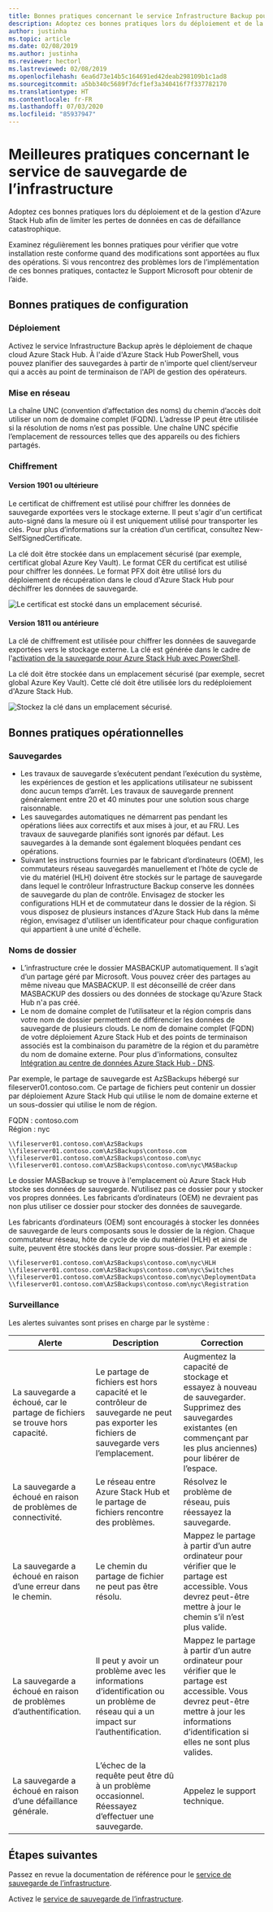 ```yaml
---
title: Bonnes pratiques concernant le service Infrastructure Backup pour Azure Stack Hub
description: Adoptez ces bonnes pratiques lors du déploiement et de la gestion d'Azure Stack Hub afin de limiter les pertes de données en cas de défaillance catastrophique.
author: justinha
ms.topic: article
ms.date: 02/08/2019
ms.author: justinha
ms.reviewer: hectorl
ms.lastreviewed: 02/08/2019
ms.openlocfilehash: 6ea6d73e14b5c164691ed42deab298109b1c1ad8
ms.sourcegitcommit: a5bb340c5689f7dcf1ef3a340416f7f337782170
ms.translationtype: HT
ms.contentlocale: fr-FR
ms.lasthandoff: 07/03/2020
ms.locfileid: "85937947"
---
```

# <a name="infrastructure-backup-service-best-practices"></a>Meilleures pratiques concernant le service de sauvegarde de l’infrastructure

Adoptez ces bonnes pratiques lors du déploiement et de la gestion d'Azure Stack Hub afin de limiter les pertes de données en cas de défaillance catastrophique.

Examinez régulièrement les bonnes pratiques pour vérifier que votre installation reste conforme quand des modifications sont apportées au flux des opérations. Si vous rencontrez des problèmes lors de l’implémentation de ces bonnes pratiques, contactez le Support Microsoft pour obtenir de l’aide.

## <a name="configuration-best-practices"></a>Bonnes pratiques de configuration

### <a name="deployment"></a>Déploiement

Activez le service Infrastructure Backup après le déploiement de chaque cloud Azure Stack Hub. À l'aide d'Azure Stack Hub PowerShell, vous pouvez planifier des sauvegardes à partir de n'importe quel client/serveur qui a accès au point de terminaison de l'API de gestion des opérateurs.

### <a name="networking"></a>Mise en réseau

La chaîne UNC (convention d’affectation des noms) du chemin d’accès doit utiliser un nom de domaine complet (FQDN). L’adresse IP peut être utilisée si la résolution de noms n’est pas possible. Une chaîne UNC spécifie l’emplacement de ressources telles que des appareils ou des fichiers partagés.

### <a name="encryption"></a>Chiffrement

#### <a name="version-1901-and-newer"></a>Version 1901 ou ultérieure

Le certificat de chiffrement est utilisé pour chiffrer les données de sauvegarde exportées vers le stockage externe. Il peut s'agir d'un certificat auto-signé dans la mesure où il est uniquement utilisé pour transporter les clés. Pour plus d’informations sur la création d’un certificat, consultez New-SelfSignedCertificate.
  
La clé doit être stockée dans un emplacement sécurisé (par exemple, certificat global Azure Key Vault). Le format CER du certificat est utilisé pour chiffrer les données. Le format PFX doit être utilisé lors du déploiement de récupération dans le cloud d'Azure Stack Hub pour déchiffrer les données de sauvegarde.

![Le certificat est stocké dans un emplacement sécurisé.](media/azure-stack-backup/azure-stack-backup-encryption-store-cert.png)

#### <a name="1811-and-older"></a>Version 1811 ou antérieure

La clé de chiffrement est utilisée pour chiffrer les données de sauvegarde exportées vers le stockage externe. La clé est générée dans le cadre de l'[activation de la sauvegarde pour Azure Stack Hub avec PowerShell](azure-stack-backup-enable-backup-powershell.md).

La clé doit être stockée dans un emplacement sécurisé (par exemple, secret global Azure Key Vault). Cette clé doit être utilisée lors du redéploiement d'Azure Stack Hub.

![Stockez la clé dans un emplacement sécurisé.](media/azure-stack-backup/azure-stack-backup-encryption2.png)

## <a name="operational-best-practices"></a>Bonnes pratiques opérationnelles

### <a name="backups"></a>Sauvegardes

 - Les travaux de sauvegarde s’exécutent pendant l’exécution du système, les expériences de gestion et les applications utilisateur ne subissent donc aucun temps d’arrêt. Les travaux de sauvegarde prennent généralement entre 20 et 40 minutes pour une solution sous charge raisonnable.
 - Les sauvegardes automatiques ne démarrent pas pendant les opérations liées aux correctifs et aux mises à jour, et au FRU. Les travaux de sauvegarde planifiés sont ignorés par défaut. Les sauvegardes à la demande sont également bloquées pendant ces opérations.    
 - Suivant les instructions fournies par le fabricant d’ordinateurs (OEM), les commutateurs réseau sauvegardés manuellement et l’hôte de cycle de vie du matériel (HLH) doivent être stockés sur le partage de sauvegarde dans lequel le contrôleur Infrastructure Backup conserve les données de sauvegarde du plan de contrôle. Envisagez de stocker les configurations HLH et de commutateur dans le dossier de la région. Si vous disposez de plusieurs instances d'Azure Stack Hub dans la même région, envisagez d'utiliser un identificateur pour chaque configuration qui appartient à une unité d'échelle.

### <a name="folder-names"></a>Noms de dossier

 - L’infrastructure crée le dossier MASBACKUP automatiquement. Il s’agit d’un partage géré par Microsoft. Vous pouvez créer des partages au même niveau que MASBACKUP. Il est déconseillé de créer dans MASBACKUP des dossiers ou des données de stockage qu'Azure Stack Hub n'a pas créé.
 -  Le nom de domaine complet de l’utilisateur et la région compris dans votre nom de dossier permettent de différencier les données de sauvegarde de plusieurs clouds. Le nom de domaine complet (FQDN) de votre déploiement Azure Stack Hub et des points de terminaison associés est la combinaison du paramètre de la région et du paramètre du nom de domaine externe. Pour plus d'informations, consultez [Intégration au centre de données Azure Stack Hub - DNS](azure-stack-integrate-dns.md).

Par exemple, le partage de sauvegarde est AzSBackups hébergé sur fileserver01.contoso.com. Ce partage de fichiers peut contenir un dossier par déploiement Azure Stack Hub qui utilise le nom de domaine externe et un sous-dossier qui utilise le nom de région.

FQDN : contoso.com  
Région : nyc


    \\fileserver01.contoso.com\AzSBackups
    \\fileserver01.contoso.com\AzSBackups\contoso.com
    \\fileserver01.contoso.com\AzSBackups\contoso.com\nyc
    \\fileserver01.contoso.com\AzSBackups\contoso.com\nyc\MASBackup

Le dossier MASBackup se trouve à l'emplacement où Azure Stack Hub stocke ses données de sauvegarde. N’utilisez pas ce dossier pour y stocker vos propres données. Les fabricants d’ordinateurs (OEM) ne devraient pas non plus utiliser ce dossier pour stocker des données de sauvegarde.

Les fabricants d’ordinateurs (OEM) sont encouragés à stocker les données de sauvegarde de leurs composants sous le dossier de la région. Chaque commutateur réseau, hôte de cycle de vie du matériel (HLH) et ainsi de suite, peuvent être stockés dans leur propre sous-dossier. Par exemple :

    \\fileserver01.contoso.com\AzSBackups\contoso.com\nyc\HLH
    \\fileserver01.contoso.com\AzSBackups\contoso.com\nyc\Switches
    \\fileserver01.contoso.com\AzSBackups\contoso.com\nyc\DeploymentData
    \\fileserver01.contoso.com\AzSBackups\contoso.com\nyc\Registration

### <a name="monitoring"></a>Surveillance

Les alertes suivantes sont prises en charge par le système :

| Alerte                                                   | Description                                                                                     | Correction                                                                                                                                |
|---------------------------------------------------------|-------------------------------------------------------------------------------------------------|--------------------------------------------------------------------------------------------------------------------------------------------|
| La sauvegarde a échoué, car le partage de fichiers se trouve hors capacité. | Le partage de fichiers est hors capacité et le contrôleur de sauvegarde ne peut pas exporter les fichiers de sauvegarde vers l’emplacement. | Augmentez la capacité de stockage et essayez à nouveau de sauvegarder. Supprimez des sauvegardes existantes (en commençant par les plus anciennes) pour libérer de l’espace.                    |
| La sauvegarde a échoué en raison de problèmes de connectivité.             | Le réseau entre Azure Stack Hub et le partage de fichiers rencontre des problèmes.                          | Résolvez le problème de réseau, puis réessayez la sauvegarde.                                                                                            |
| La sauvegarde a échoué en raison d’une erreur dans le chemin.                | Le chemin du partage de fichier ne peut pas être résolu.                                                          | Mappez le partage à partir d’un autre ordinateur pour vérifier que le partage est accessible. Vous devrez peut-être mettre à jour le chemin s’il n’est plus valide.       |
| La sauvegarde a échoué en raison de problèmes d’authentification.               | Il peut y avoir un problème avec les informations d’identification ou un problème de réseau qui a un impact sur l’authentification.    | Mappez le partage à partir d’un autre ordinateur pour vérifier que le partage est accessible. Vous devrez peut-être mettre à jour les informations d’identification si elles ne sont plus valides. |
| La sauvegarde a échoué en raison d’une défaillance générale.                    | L’échec de la requête peut être dû à un problème occasionnel. Réessayez d’effectuer une sauvegarde.                    | Appelez le support technique.                                                                                                                               |

## <a name="next-steps"></a>Étapes suivantes

Passez en revue la documentation de référence pour le [service de sauvegarde de l’infrastructure](azure-stack-backup-reference.md).

Activez le [service de sauvegarde de l’infrastructure](azure-stack-backup-enable-backup-console.md).
